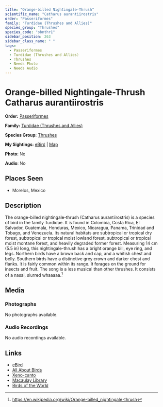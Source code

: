 ```yaml
---
title: "Orange-billed Nightingale-Thrush"
scientific_name: "Catharus aurantiirostris"
order: "Passeriformes"
family: "Turdidae (Thrushes and Allies)"
species_group: "Thrushes"
species_code: "obnthr1"
sidebar_position: 263
sidebar_class_name: " "
tags: 
  - Passeriformes
  - Turdidae (Thrushes and Allies)
  - Thrushes
  - Needs Photo
  - Needs Audio
---
```


# Orange-billed Nightingale-Thrush <span className='sci_name'>Catharus aurantiirostris</span>

**Order:** [Passeriformes](/tags/passeriformes)

**Family:** [Turdidae (Thrushes and Allies)](/tags/turdidae-thrushes-and-allies)

**Species Group:** [Thrushes](/tags/thrushes)

**My Sightings:** [eBird](https://ebird.org/lifelist?r=world&time=life&spp=obnthr1) | [Map](/map?species_code=obnthr1)

**Photo**: No 

**Audio**: No

## Places Seen

* Morelos, Mexico

## Description
The orange-billed nightingale-thrush (Catharus aurantiirostris) is a species of bird in the family Turdidae. It is found in Colombia, Costa Rica, El Salvador, Guatemala, Honduras, Mexico, Nicaragua, Panama, Trinidad and Tobago, and Venezuela. Its natural habitats are subtropical or tropical dry forest, subtropical or tropical moist lowland forest, subtropical or tropical moist montane forest, and heavily degraded former forest.
Measuring 14 cm (5.5 in) long, this nightingale-thrush has a bright orange bill, eye ring, and legs. Northern birds have a brown back and cap, and a whitish chest and belly. Southern birds have a distinctive grey crown and darker chest and flanks.
It is fairly common within its range. It forages on the ground for insects and fruit.
The song is a less musical than other thrushes. It consists of a nasal, slurred whaaaaa.[^1]

[^1]: https://en.wikipedia.org/wiki/Orange-billed_nightingale-thrush

## Media
### Photographs
No photographs available.

### Audio Recordings
No audio recordings available.

## Links
* [eBird](https://ebird.org/species/obnthr1) 
* [All About Birds](https://www.allaboutbirds.org/guide/obnthr1) 
* [Xeno-canto](https://www.xeno-canto.org/species/catharus-aurantiirostris) 
* [Macaulay Library](https://search.macaulaylibrary.org/catalog?taxonCode=obnthr1&sort=rating_rank_desc)
* [Birds of the World](https://birdsoftheworld.org/bow/species/obnthr1)
